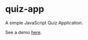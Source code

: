 # quiz-app
A simple JavaScript Quiz Application.

See a demo <a href="http://quiz.christianmackler.com" target="blank">here</a>.
